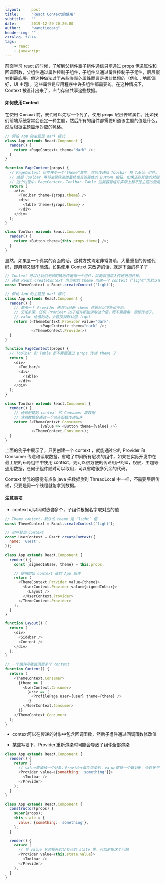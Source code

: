 ```yaml
---
layout:     post
title:      "React Context的使用"
subtitle:   ""
date:       2019-12-29 20:20:00
author:     "wangtiegang"
header-img: ""
catalog: false
tags:
    - react
    - javascript
---
```


前面学习 react 的时候，了解到父组件跟子组件通信只能通过 props 传递属性和回调函数，父组件通过属性控制子组件，子组件又通过属性控制子子组件，层层嵌套到最底层。但这种做法对于某些类型的属性而言是极其繁琐的（例如：地区偏好，UI 主题），这些属性是应用程序中许多组件都需要的。在这种情况下，Context 被设计出来了，专门存储共享这些数据。

#### 如何使用Context

在使用 Context 前，我们可以先写一个列子，使用 props 层层传递属性。比如我们前端系统常常会设定一种主题，然后所有的组件都需要知道该主题的值是什么，然后根据主题显示对应的风格。

```javascript
// 假设 App 的主题是 dark 模式
class App extends React.Component {
  render() {
    return <PageContext> theme="dark" />;
  }
}

function PageContext(props) {
  // PageContext 组件接受一个“theme”属性，然后传递给 Toolbar 和 Table 组件。
  // 然后 Toolbar 再将主题传递给最终使用该属性的 Button 按钮，如果还有其他的就继续传递
  // 这个过程中，PageContext，Toolbar，Table 这类容器组件实际上都不是主题的使用者，它们只是起中间传递作用。
  return (
    <div>
      <Toolbar theme={props.theme} />
      <div>
        <Table theme={props.theme} >
      </div>
    </div>
  );
}

class Toolbar extends React.Component {
  render() {
    return <Button theme={this.props.theme} />;
  }
}
```

显然，如果是一个真实的页面的话，这种方式肯定非常繁琐，大量重复的传递代码，即麻烦又很不简洁。如果使用 Context 来改造的话，就是下面的样子了

```javascript
// Context 可以让我们无须明确地传遍每一个组件，就能将值深入传递进组件树。
// 通过 React.createContext 为当前的 theme 创建一个 context（“light”为默认值）。
const ThemeContext = React.createContext('light');

// 假设 App 的主题是 dark 模式
class App extends React.Component {
  render() {
    // 使用一个 Provider 来将当前的 theme 传递给以下的组件树。
    // 无论多深，任何 Provider 的子组件都能读取这个值，而不需要每一级都传递了。
    // value 给值的话，会替换掉默认值 light
    return (<ThemeContext.Provider value="dark">
                <PageContext> theme="dark" />;
            </ThemeContext.Provider>)
  }
}

function PageContext(props) {
  // Toolbar 和 Table 都不需要通过 props 传递 theme 了
  return (
    <div>
      <Toolbar/>
      <div>
        <Table>
      </div>
    </div>
  );
}

class Toolbar extends React.Component {
  render() {
    // 通过创建的 context 的 Consumer 取数据
    // 注意数据会通过一个箭头函数传递出来
    return (<ThemeContext.Consumer>
                {value => <Button theme={value} />}
            </ThemeContext.Consumer>);
  }
}
```

上面的例子中展示了，只要创建一个 context ，就能通过它的 Provider 和 Consumer 传递和读取数据，省略了中间所有层次的组件，如果在实际开发中在最上层的布局组件中使用 context，则可以很方便的传递用户的id，权限，主题等通用数据，任何子组件随时可以取用，可以省略很多冗余的代码。

Context 给我的感觉有点像 java 把数据放到 ThreadLocal 中一样，不需要层层传递，只要是同一个线程就能拿到数据。

#### 注意事项

* context 可以同时嵌套多个，子组件根据名字取对应的值

```javascript
// Theme context，默认的 theme 是 “light” 值
const ThemeContext = React.createContext('light');

// 用户登录 context
const UserContext = React.createContext({
  name: 'Guest',
});

class App extends React.Component {
  render() {
    const {signedInUser, theme} = this.props;

    // 提供初始 context 值的 App 组件
    return (
      <ThemeContext.Provider value={theme}>
        <UserContext.Provider value={signedInUser}>
          <Layout />
        </UserContext.Provider>
      </ThemeContext.Provider>
    );
  }
}

function Layout() {
  return (
    <div>
      <Sidebar />
      <Content />
    </div>
  );
}

// 一个组件可能会消费多个 context
function Content() {
  return (
    <ThemeContext.Consumer>
      {theme => (
        <UserContext.Consumer>
          {user => (
            <ProfilePage user={user} theme={theme} />
          )}
        </UserContext.Consumer>
      )}
    </ThemeContext.Consumer>
  );
}
```

* context可以在传递的对象中包含回调函数，然后子组件通过回调函数修改值

* 某些写法下，Provider 重新渲染时可能会导致子组件全部渲染

```javascript
class App extends React.Component {
  render() {
    return (
      // value直接给一个对象，Provider每次渲染时，value都是一个新对象，会导致子组件全部渲染
      <Provider value={{something: 'something'}}>
        <Toolbar />
      </Provider>
    );
  }
}

class App extends React.Component {
  constructor(props) {
    super(props);
    this.state = {
      value: {something: 'something'},
    };
  }

  render() {
    return (
      // 将 value 状态提升到父节点的 state 里，可以避免这个问题
      <Provider value={this.state.value}>
        <Toolbar />
      </Provider>
    );
  }
}
```